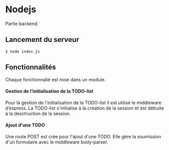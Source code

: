 # Nodejs
Partie backend.

## Lancement du serveur
```
$ node index.js
```

## Fonctionnalités
Chaque fonctionnalié est mise dans un module.

#### Gestion de l’initialisation de la TODO-list
Pour la gestion de l'initialisation de la TODO-list il est utilisé le middleware d’express.
La TODO-list s'initialise à la création de la session et est détruite à la desctruction de la session.

#### Ajout d'une TODO
Une route POST est crée pour l'ajout d'une TODO. Elle gère la soumission d'un formulaire avec le middleware body-parser.
